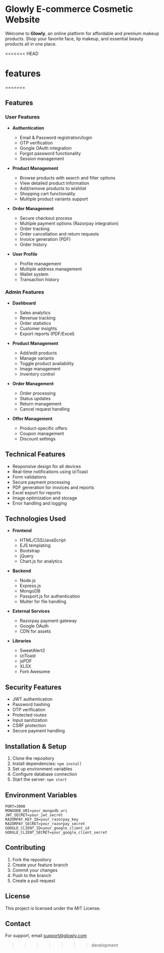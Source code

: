 # Glowly E-commerce Cosmetic Website

Welcome to **Glowly**, an online platform for affordable and premium makeup products. Shop your favorite face, lip makeup, and essential beauty products all in one place.

<<<<<<< HEAD
  # features
=======
## Features

### User Features
- **Authentication**
  - Email & Password registration/login
  - OTP verification
  - Google OAuth integration
  - Forgot password functionality
  - Session management

- **Product Management**
  - Browse products with search and filter options
  - View detailed product information
  - Add/remove products to wishlist
  - Shopping cart functionality
  - Multiple product variants support

- **Order Management**
  - Secure checkout process
  - Multiple payment options (Razorpay integration)
  - Order tracking
  - Order cancellation and return requests
  - Invoice generation (PDF)
  - Order history

- **User Profile**
  - Profile management
  - Multiple address management
  - Wallet system
  - Transaction history

### Admin Features
- **Dashboard**
  - Sales analytics
  - Revenue tracking
  - Order statistics
  - Customer insights
  - Export reports (PDF/Excel)

- **Product Management**
  - Add/edit products
  - Manage variants
  - Toggle product availability
  - Image management
  - Inventory control

- **Order Management**
  - Order processing
  - Status updates
  - Return management
  - Cancel request handling

- **Offer Management**
  - Product-specific offers
  - Coupon management
  - Discount settings

## Technical Features
- Responsive design for all devices
- Real-time notifications using iziToast
- Form validations
- Secure payment processing
- PDF generation for invoices and reports
- Excel export for reports
- Image optimization and storage
- Error handling and logging

## Technologies Used
- **Frontend**
  - HTML/CSS/JavaScript
  - EJS templating
  - Bootstrap
  - jQuery
  - Chart.js for analytics

- **Backend**
  - Node.js
  - Express.js
  - MongoDB
  - Passport.js for authentication
  - Multer for file handling

- **External Services**
  - Razorpay payment gateway
  - Google OAuth
  - CDN for assets

- **Libraries**
  - SweetAlert2
  - iziToast
  - jsPDF
  - XLSX
  - Font Awesome

## Security Features
- JWT authentication
- Password hashing
- OTP verification
- Protected routes
- Input sanitization
- CSRF protection
- Secure payment handling

## Installation & Setup
1. Clone the repository
2. Install dependencies: `npm install`
3. Set up environment variables
4. Configure database connection
5. Start the server: `npm start`

## Environment Variables
```env
PORT=3000
MONGODB_URI=your_mongodb_uri
JWT_SECRET=your_jwt_secret
RAZORPAY_KEY_ID=your_razorpay_key
RAZORPAY_SECRET=your_razorpay_secret
GOOGLE_CLIENT_ID=your_google_client_id
GOOGLE_CLIENT_SECRET=your_google_client_secret
```

## Contributing
1. Fork the repository
2. Create your feature branch
3. Commit your changes
4. Push to the branch
5. Create a pull request

## License
This project is licensed under the MIT License.

## Contact
For support, email support@glowly.com
>>>>>>> development
